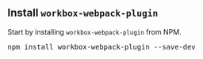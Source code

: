 ## Install `workbox-webpack-plugin`

Start by installing `workbox-webpack-plugin` from NPM.

<pre class="devsite-terminal devsite-click-to-copy">
npm install workbox-webpack-plugin --save-dev
</pre>
